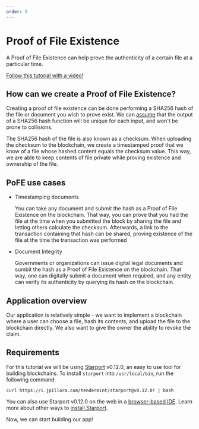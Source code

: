 ```yaml
---
order: 0
---
```


# Proof of File Existence

A Proof of File Existence can help prove the authenticity of a certain file at a particular time.

[Follow this tutorial with a video!](https://www.youtube.com/watch?v=PGLAW-HrzWg)

## How can we create a Proof of File Existence?

Creating a proof of file existence can be done performing a SHA256 hash of the file or document you wish to prove exist. We can [assume](https://stackoverflow.com/questions/4014090/is-it-safe-to-ignore-the-possibility-of-sha-collisions-in-practice) that the output of a SHA256 hash function will be unique for each input, and won't be prone to collisions.

The SHA256 hash of the file is also known as a checksum. When uploading the checksum to the blockchain, we create a timestamped proof that we know of a file whose hashed content equals the checksum value. This way, we are able to keep contents of file private while proving existence and ownership of the file.

## PoFE use cases

- Timestamping documents

    You can take any document and submit the hash as a Proof of File Existence on the blockchain. That way, you can prove that you had the file at the time when you submitted the block by sharing the file and letting others calculate the checksum. Afterwards, a link to the transaction containing that hash can be shared, proving existence of the file at the time the transaction was performed

- Document Integrity

    Governments or organizations can issue digital legal documents and sumbit the hash as a Proof of File Existence on the blockchain. That way, one can digitally submit a document when required, and any entity can verify its authenticity by querying its hash on the blockchain.

## Application overview

Our application is relatively simple - we want to implement a blockchain where a user can choose a file, hash its contents, and upload the file to the blockchain directly. We also want to give the owner the ability to revoke the claim.

## Requirements 

For this tutorial we will be using [Starport](https://github.com/tendermint/starport) v0.12.0, an easy to use tool for building blockchains. To install `starport` into `/usr/local/bin`, run the following command:

```
curl https://i.jpillora.com/tendermint/starport@v0.12.0! | bash
```

You can also use Starport v0.12.0 on the web in a [browser-based IDE](http://gitpod.io/#https://github.com/tendermint/starport/tree/v0.12.0). Learn more about other ways to [install Starport](https://github.com/tendermint/starport/blob/develop/docs/1%20Introduction/2%20Install.md).

Now, we can start building our app!
